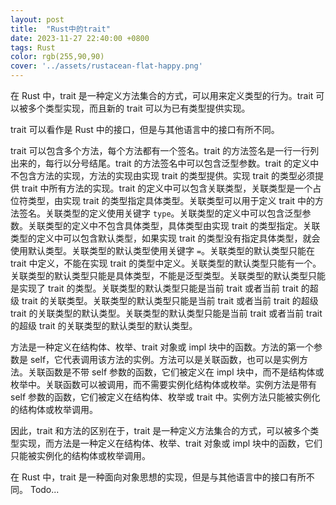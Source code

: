 ```yaml
---
layout: post
title:  "Rust中的trait"
date: 2023-11-27 22:40:00 +0800
tags: Rust 
color: rgb(255,90,90)
cover: '../assets/rustacean-flat-happy.png'
---
```

在 Rust 中，trait 是一种定义方法集合的方式，可以用来定义类型的行为。trait 可以被多个类型实现，而且新的 trait 可以为已有类型提供实现。  

trait 可以看作是 Rust 中的接口，但是与其他语言中的接口有所不同。  

trait 可以包含多个方法，每个方法都有一个签名。trait 的方法签名是一行一行列出来的，每行以分号结尾。trait 的方法签名中可以包含泛型参数。trait 的定义中不包含方法的实现，方法的实现由实现 trait 的类型提供。实现 trait 的类型必须提供 trait 中所有方法的实现。trait 的定义中可以包含关联类型，关联类型是一个占位符类型，由实现 trait 的类型指定具体类型。关联类型可以用于定义 trait 中的方法签名。关联类型的定义使用关键字 `type`。关联类型的定义中可以包含泛型参数。关联类型的定义中不包含具体类型，具体类型由实现 trait 的类型指定。关联类型的定义中可以包含默认类型，如果实现 trait 的类型没有指定具体类型，就会使用默认类型。关联类型的默认类型使用关键字 `=`。关联类型的默认类型只能在 trait 中定义，不能在实现 trait 的类型中定义。关联类型的默认类型只能有一个。关联类型的默认类型只能是具体类型，不能是泛型类型。关联类型的默认类型只能是实现了 trait 的类型。关联类型的默认类型只能是当前 trait 或者当前 trait 的超级 trait 的关联类型。关联类型的默认类型只能是当前 trait 或者当前 trait 的超级 trait 的关联类型的默认类型。关联类型的默认类型只能是当前 trait 或者当前 trait 的超级 trait 的关联类型的默认类型的默认类型。

方法是一种定义在结构体、枚举、trait 对象或 impl 块中的函数。方法的第一个参数是 self，它代表调用该方法的实例。方法可以是关联函数，也可以是实例方法。关联函数是不带 self 参数的函数，它们被定义在 impl 块中，而不是结构体或枚举中。关联函数可以被调用，而不需要实例化结构体或枚举。实例方法是带有 self 参数的函数，它们被定义在结构体、枚举或 trait 中。实例方法只能被实例化的结构体或枚举调用。

因此，trait 和方法的区别在于，trait 是一种定义方法集合的方式，可以被多个类型实现，而方法是一种定义在结构体、枚举、trait 对象或 impl 块中的函数，它们只能被实例化的结构体或枚举调用。

在 Rust 中，trait 是一种面向对象思想的实现，但是与其他语言中的接口有所不同。
Todo...